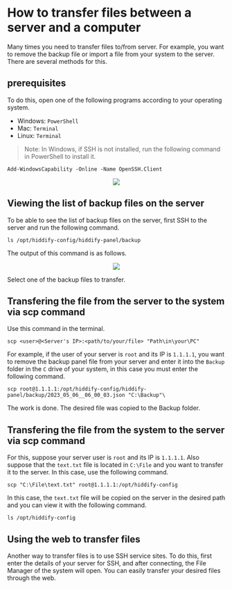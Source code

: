 <div dir="ltr" markdown="1">

# How to transfer files between a server and a computer
Many times you need to transfer files to/from server. For example, you want to remove the backup file or import a file from your system to the server. There are several methods for this.


## prerequisites

To do this, open one of the following programs according to your operating system.

- Windows: `PowerShell`
- Mac: `Terminal`
- Linux: `Terminal`
> Note: In Windows, if SSH is not installed, run the following command in PowerShell to install it.

```
Add-WindowsCapability -Online -Name OpenSSH.Client
```

<div align=center markdown=1>
<img src="https://user-images.githubusercontent.com/114227601/222904870-e709f69e-1a8d-4a6d-ad6a-3d7bdcd917c3.png" />
</div>

## Viewing the list of backup files on the server

To be able to see the list of backup files on the server, first SSH to the server and run the following command.

```
ls /opt/hiddify-config/hiddify-panel/backup
```

The output of this command is as follows.

<div align=center markdown=1>
<img src="https://github.com/hiddify/hiddify-config/assets/125398461/924b149e-6ec8-4b48-8fbb-ad99a234ee5e" />
</div>

Select one of the backup files to transfer.

## Transfering the file from the server to the system via scp command
Use this command in the terminal.

`scp <user>@<Server's IP>:<path/to/your/file> "Path\in\your\PC"`

For example, if the user of your server is `root` and its IP is `1.1.1.1`, you want to remove the backup panel file from your server and enter it into the `Backup` folder in the `C` drive of your system, in this case you must enter the following command.

```
scp root@1.1.1.1:/opt/hiddify-config/hiddify-panel/backup/2023_05_06__06_00_03.json "C:\Backup"\
```

The work is done. The desired file was copied to the Backup folder.

## Transfering the file from the system to the server via scp command
For this, suppose your server user is `root` and its IP is `1.1.1.1`. Also suppose that the `text.txt` file is located in `C:\File` and you want to transfer it to the server. In this case, use the following command.

```
scp "C:\File\text.txt" root@1.1.1.1:/opt/hiddify-config
```
In this case, the `text.txt` file will be copied on the server in the desired path and you can view it with the following command.

```
ls /opt/hiddify-config
```
## Using the web to transfer files

Another way to transfer files is to use SSH service sites. To do this, first enter the details of your server for SSH, and after connecting, the File Manager of the system will open. You can easily transfer your desired files through the web.

